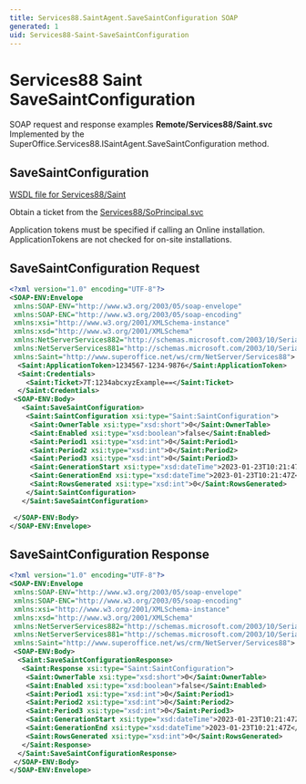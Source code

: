 ```yaml
---
title: Services88.SaintAgent.SaveSaintConfiguration SOAP
generated: 1
uid: Services88-Saint-SaveSaintConfiguration
---
```


# Services88 Saint SaveSaintConfiguration

SOAP request and response examples **Remote/Services88/Saint.svc**
Implemented by the <see cref="M:SuperOffice.Services88.ISaintAgent.SaveSaintConfiguration">SuperOffice.Services88.ISaintAgent.SaveSaintConfiguration</see> method.

## SaveSaintConfiguration





[WSDL file for Services88/Saint](../Services88-Saint.md)

Obtain a ticket from the [Services88/SoPrincipal.svc](../SoPrincipal/index.md)

Application tokens must be specified if calling an Online installation. ApplicationTokens are not checked for on-site installations.

## SaveSaintConfiguration Request

```xml
<?xml version="1.0" encoding="UTF-8"?>
<SOAP-ENV:Envelope
 xmlns:SOAP-ENV="http://www.w3.org/2003/05/soap-envelope"
 xmlns:SOAP-ENC="http://www.w3.org/2003/05/soap-encoding"
 xmlns:xsi="http://www.w3.org/2001/XMLSchema-instance"
 xmlns:xsd="http://www.w3.org/2001/XMLSchema"
 xmlns:NetServerServices882="http://schemas.microsoft.com/2003/10/Serialization/Arrays"
 xmlns:NetServerServices881="http://schemas.microsoft.com/2003/10/Serialization/"
 xmlns:Saint="http://www.superoffice.net/ws/crm/NetServer/Services88">
  <Saint:ApplicationToken>1234567-1234-9876</Saint:ApplicationToken>
  <Saint:Credentials>
    <Saint:Ticket>7T:1234abcxyzExample==</Saint:Ticket>
  </Saint:Credentials>
 <SOAP-ENV:Body>
   <Saint:SaveSaintConfiguration>
    <Saint:SaintConfiguration xsi:type="Saint:SaintConfiguration">
     <Saint:OwnerTable xsi:type="xsd:short">0</Saint:OwnerTable>
     <Saint:Enabled xsi:type="xsd:boolean">false</Saint:Enabled>
     <Saint:Period1 xsi:type="xsd:int">0</Saint:Period1>
     <Saint:Period2 xsi:type="xsd:int">0</Saint:Period2>
     <Saint:Period3 xsi:type="xsd:int">0</Saint:Period3>
     <Saint:GenerationStart xsi:type="xsd:dateTime">2023-01-23T10:21:47Z</Saint:GenerationStart>
     <Saint:GenerationEnd xsi:type="xsd:dateTime">2023-01-23T10:21:47Z</Saint:GenerationEnd>
     <Saint:RowsGenerated xsi:type="xsd:int">0</Saint:RowsGenerated>
    </Saint:SaintConfiguration>
   </Saint:SaveSaintConfiguration>

 </SOAP-ENV:Body>
</SOAP-ENV:Envelope>

```


## SaveSaintConfiguration Response

```xml
<?xml version="1.0" encoding="UTF-8"?>
<SOAP-ENV:Envelope
 xmlns:SOAP-ENV="http://www.w3.org/2003/05/soap-envelope"
 xmlns:SOAP-ENC="http://www.w3.org/2003/05/soap-encoding"
 xmlns:xsi="http://www.w3.org/2001/XMLSchema-instance"
 xmlns:xsd="http://www.w3.org/2001/XMLSchema"
 xmlns:NetServerServices882="http://schemas.microsoft.com/2003/10/Serialization/Arrays"
 xmlns:NetServerServices881="http://schemas.microsoft.com/2003/10/Serialization/"
 xmlns:Saint="http://www.superoffice.net/ws/crm/NetServer/Services88">
 <SOAP-ENV:Body>
  <Saint:SaveSaintConfigurationResponse>
   <Saint:Response xsi:type="Saint:SaintConfiguration">
    <Saint:OwnerTable xsi:type="xsd:short">0</Saint:OwnerTable>
    <Saint:Enabled xsi:type="xsd:boolean">false</Saint:Enabled>
    <Saint:Period1 xsi:type="xsd:int">0</Saint:Period1>
    <Saint:Period2 xsi:type="xsd:int">0</Saint:Period2>
    <Saint:Period3 xsi:type="xsd:int">0</Saint:Period3>
    <Saint:GenerationStart xsi:type="xsd:dateTime">2023-01-23T10:21:47Z</Saint:GenerationStart>
    <Saint:GenerationEnd xsi:type="xsd:dateTime">2023-01-23T10:21:47Z</Saint:GenerationEnd>
    <Saint:RowsGenerated xsi:type="xsd:int">0</Saint:RowsGenerated>
   </Saint:Response>
  </Saint:SaveSaintConfigurationResponse>
 </SOAP-ENV:Body>
</SOAP-ENV:Envelope>

```

